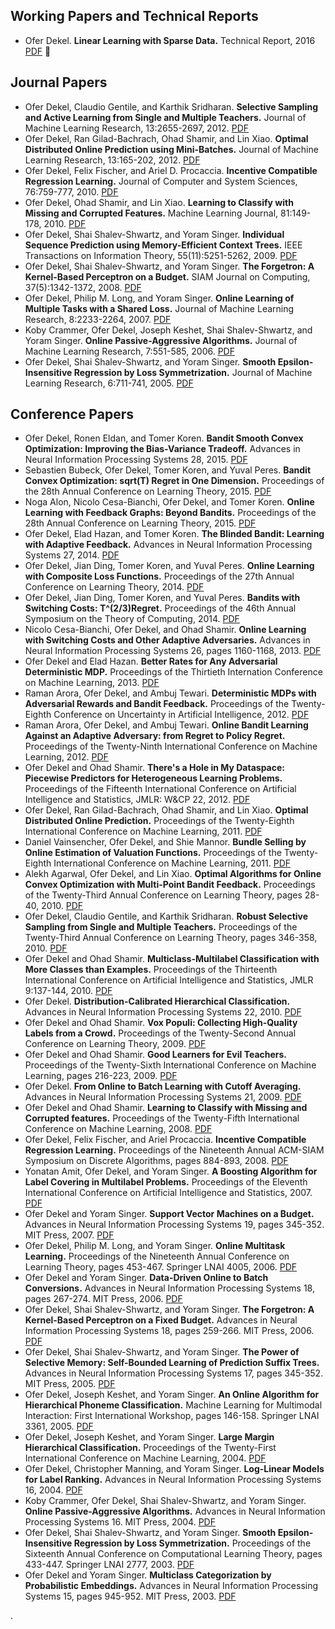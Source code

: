 ## Working Papers and Technical Reports
* Ofer Dekel. **Linear Learning with Sparse Data.** Technical Report, 2016 [PDF](pdf/2016Dekel.pdf) :red_circle:

## Journal Papers
* Ofer Dekel, Claudio Gentile, and Karthik Sridharan. **Selective Sampling and Active Learning from Single and Multiple Teachers.** Journal of Machine Learning Research, 13:2655-2697, 2012. [PDF](pdf/2012DekelGeSr.pdf)
* Ofer Dekel, Ran Gilad-Bachrach, Ohad Shamir, and Lin Xiao. **Optimal Distributed Online Prediction using Mini-Batches.** Journal of Machine Learning Research, 13:165-202, 2012. [PDF](pdf/2012DekelGiShXi.pdf)
* Ofer Dekel, Felix Fischer, and Ariel D. Procaccia. **Incentive Compatible Regression Learning.** Journal of Computer and System Sciences, 76:759-777, 2010. [PDF](pdf/2010DekelFiPr.pdf)
* Ofer Dekel, Ohad Shamir, and Lin Xiao. **Learning to Classify with Missing and Corrupted Features.**  Machine Learning Journal, 81:149-178, 2010. [PDF](pdf/2010DekelShXi.pdf)
* Ofer Dekel, Shai Shalev-Shwartz, and Yoram Singer. **Individual Sequence Prediction using Memory-Efficient Context Trees.**  IEEE Transactions on Information Theory, 55(11):5251-5262, 2009. [PDF](pdf/2009DekelShSi.pdf)
* Ofer Dekel, Shai Shalev-Shwartz, and Yoram Singer. **The Forgetron: A Kernel-Based Perceptron on a Budget.**  SIAM Journal on Computing, 37(5):1342-1372, 2008. [PDF](pdf/2008DekelShSi.pdf)
* Ofer Dekel, Philip M. Long, and Yoram Singer. **Online Learning of Multiple Tasks with a Shared Loss.**  Journal of Machine Learning Research, 8:2233-2264, 2007. [PDF](pdf/2007DekelLoSi.pdf)
* Koby Crammer, Ofer Dekel, Joseph Keshet, Shai Shalev-Shwartz, and Yoram Singer. **Online Passive-Aggressive Algorithms.**  Journal of Machine Learning Research, 7:551-585, 2006. [PDF](pdf/2006CrammerDeKeShSi.pdf)
* Ofer Dekel, Shai Shalev-Shwartz, and Yoram Singer. **Smooth Epsilon-Insensitive Regression by Loss Symmetrization.**  Journal of Machine Learning Research, 6:711-741, 2005. [PDF](pdf/2005DekelShSi.pdf)

## Conference Papers
* Ofer Dekel, Ronen Eldan, and Tomer Koren. **Bandit Smooth Convex Optimization: Improving the Bias-Variance Tradeoff.** Advances in Neural Information Processing Systems 28, 2015. [PDF](pdf/2015DekelElKo.pdf)
* Sebastien Bubeck, Ofer Dekel, Tomer Koren, and Yuval Peres. **Bandit Convex Optimization: sqrt(T) Regret in One Dimension.** Proceedings of the 28th Annual Conference on Learning Theory, 2015. [PDF](pdf/2015BubeckDeKoPe.pdf)
* Noga Alon, Nicolo Cesa-Bianchi, Ofer Dekel, and Tomer Koren. **Online Learning with Feedback Graphs: Beyond Bandits.** Proceedings of the 28th Annual Conference on Learning Theory, 2015. [PDF](pdf/2015AlonCeDeKo.pdf)
* Ofer Dekel, Elad Hazan, and Tomer Koren. **The Blinded Bandit: Learning with Adaptive Feedback.** Advances in Neural Information Processing Systems 27, 2014. [PDF](pdf/2014DekelHaKo.pdf)
* Ofer Dekel, Jian Ding, Tomer Koren, and Yuval Peres. **Online Learning with Composite Loss Functions.** Proceedings of the 27th Annual Conference on Learning Theory, 2014. [PDF](pdf/2014bDekelDiKoPe.pdf)
* Ofer Dekel, Jian Ding, Tomer Koren, and Yuval Peres. **Bandits with Switching Costs: T^(2/3)Regret.** Proceedings of the 46th Annual Symposium on the Theory of Computing, 2014. [PDF](pdf/2014DekelDiKoPe.pdf)
* Nicolo Cesa-Bianchi, Ofer Dekel, and Ohad Shamir. **Online Learning with Switching Costs and Other Adaptive Adversaries.** Advances in Neural Information Processing Systems 26, pages 1160-1168, 2013. [PDF](pdf/2013CesaBianchiDeSh.pdf)
* Ofer Dekel and Elad Hazan. **Better Rates for Any Adversarial Deterministic MDP.** Proceedings of the Thirtieth Internation Conference on Machine Learning, 2013. [PDF](pdf/2013DekelHa.pdf)
* Raman Arora, Ofer Dekel, and Ambuj Tewari. **Deterministic MDPs with Adversarial Rewards and Bandit Feedback.** Proceedings of the Twenty-Eighth Conference on Uncertainty in Artificial Intelligence, 2012. [PDF](pdf/2012bAroraDeTe.pdf)
* Raman Arora, Ofer Dekel, and Ambuj Tewari. **Online Bandit Learning Against an Adaptive Adversary: from Regret to Policy Regret.** Proceedings of the Twenty-Ninth International Conference on Machine Learning, 2012. [PDF](pdf/2012AroraDeTe.pdf)
* Ofer Dekel and Ohad Shamir. **There's a Hole in My Dataspace: Piecewise Predictors for Heterogeneous Learning Problems.** Proceedings of the Fifteenth International Conference on Artificial Intelligence and Statistics, JMLR: W&CP 22, 2012. [PDF](pdf/2012DekelSh.pdf)
* Ofer Dekel, Ran Gilad-Bachrach, Ohad Shamir, and Lin Xiao. **Optimal Distributed Online Prediction.** Proceedings of the Twenty-Eighth International Conference on Machine Learning, 2011. [PDF](pdf/2011DekelGiShXi.pdf)
* Daniel Vainsencher, Ofer Dekel, and Shie Mannor. **Bundle Selling by Online Estimation of Valuation Functions.** Proceedings of the Twenty-Eighth International Conference on Machine Learning, 2011. [PDF](pdf/2011VainsencherDeMa.pdf)
* Alekh Agarwal, Ofer Dekel, and Lin Xiao. **Optimal Algorithms for Online Convex Optimization with Multi-Point Bandit Feedback.** Proceedings of the Twenty-Third Annual Conference on Learning Theory, pages 28-40, 2010. [PDF](pdf/2010AgarwalDeXi.pdf)
* Ofer Dekel, Claudio Gentile, and Karthik Sridharan. **Robust Selective Sampling from Single and Multiple Teachers.** Proceedings of the Twenty-Third Annual Conference on Learning Theory, pages 346-358, 2010. [PDF](pdf/2010DekelGeSr.pdf)
* Ofer Dekel and Ohad Shamir. **Multiclass-Multilabel Classification with More Classes than Examples.** Proceedings of the Thirteenth International Conference on Artificial Intelligence and Statistics, JMLR 9:137-144, 2010. [PDF](pdf/2010DekelSh.pdf)
* Ofer Dekel. **Distribution-Calibrated Hierarchical Classification.** Advances in Neural Information Processing Systems 22, 2010. [PDF](pdf/2010Dekel.pdf)
* Ofer Dekel and Ohad Shamir. **Vox Populi: Collecting High-Quality Labels from a Crowd.** Proceedings of the Twenty-Second Annual Conference on Learning Theory, 2009. [PDF](pdf/2009bDekelSh.pdf)
* Ofer Dekel and Ohad Shamir. **Good Learners for Evil Teachers.** Proceedings of the Twenty-Sixth International Conference on Machine Learning, pages 216-223, 2009. [PDF](pdf/2009aDekelSh.pdf)
* Ofer Dekel. **From Online to Batch Learning with Cutoff Averaging.** Advances in Neural Information Processing Systems 21, 2009. [PDF](pdf/2009Dekel.pdf)
* Ofer Dekel and Ohad Shamir. **Learning to Classify with Missing and Corrupted features.** Proceedings of the Twenty-Fifth International Conference on Machine Learning, 2008. [PDF](pdf/2008DekelSh.pdf)
* Ofer Dekel, Felix Fischer, and Ariel Procaccia. **Incentive Compatible Regression Learning.** Proceedings of the Nineteenth Annual ACM-SIAM Symposium on Discrete Algorithms, pages 884-893, 2008. [PDF](pdf/2008DekelFiPr.pdf)
* Yonatan Amit, Ofer Dekel, and Yoram Singer. **A Boosting Algorithm for Label Covering in Multilabel Problems.** Proceedings of the Eleventh International Conference on Artificial Intelligence and Statistics, 2007. [PDF](pdf/2007AmitDeSi.pdf)
* Ofer Dekel and Yoram Singer. **Support Vector Machines on a Budget.** Advances in Neural Information Processing Systems 19, pages 345-352. MIT Press, 2007. [PDF](pdf/2007DekelSi.pdf)
* Ofer Dekel, Philip M. Long, and Yoram Singer. **Online Multitask Learning.** Proceedings of the Nineteenth Annual Conference on Learning Theory, pages 453-467. Springer LNAI 4005, 2006. [PDF](pdf/2006DekelLoSi.pdf)
* Ofer Dekel and Yoram Singer. **Data-Driven Online to Batch Conversions.** Advances in Neural Information Processing Systems 18, pages 267-274. MIT Press, 2006. [PDF](pdf/2006DekelSi.pdf)
* Ofer Dekel, Shai Shalev-Shwartz, and Yoram Singer. **The Forgetron: A Kernel-Based Perceptron on a Fixed Budget.** Advances in Neural Information Processing Systems 18, pages 259-266. MIT Press, 2006. [PDF](pdf/2006DekelShSi.pdf)
* Ofer Dekel, Shai Shalev-Shwartz, and Yoram Singer. **The Power of Selective Memory: Self-Bounded Learning of Prediction Suffix Trees.** Advances in Neural Information Processing Systems 17, pages 345-352. MIT Press, 2005. [PDF](pdf/2005aDekelShSi.pdf)
* Ofer Dekel, Joseph Keshet, and Yoram Singer. **An Online Algorithm for Hierarchical Phoneme Classification.** Machine Learning for Multimodal Interaction: First International Workshop, pages 146-158. Springer LNAI 3361, 2005. [PDF](pdf/2005DekelKeSi.pdf)
* Ofer Dekel, Joseph Keshet, and Yoram Singer. **Large Margin Hierarchical Classification.** Proceedings of the Twenty-First International Conference on Machine Learning, 2004. [PDF](pdf/2004DekelKeSi.pdf)
* Ofer Dekel, Christopher Manning, and Yoram Singer. **Log-Linear Models for Label Ranking.** Advances in Neural Information Processing Systems 16, 2004. [PDF](pdf/2004DekelMaSi.pdf)
* Koby Crammer, Ofer Dekel, Shai Shalev-Shwartz, and Yoram Singer. **Online Passive-Aggressive Algorithms.** Advances in Neural Information Processing Systems 16. MIT Press, 2004. [PDF](pdf/2004CrammerDeShSi.pdf)
* Ofer Dekel, Shai Shalev-Shwartz, and Yoram Singer. **Smooth Epsilon-Insensitive Regression by Loss Symmetrization.** Proceedings of the Sixteenth Annual Conference on Computational Learning Theory, pages 433-447. Springer LNAI 2777, 2003. [PDF](pdf/2003DekelShSi.pdf)
* Ofer Dekel and Yoram Singer. **Multiclass Categorization by Probabilistic Embeddings.** Advances in Neural Information Processing Systems 15, pages 945-952. MIT Press, 2003. [PDF](pdf/2003DekelSi.pdf)
	



.